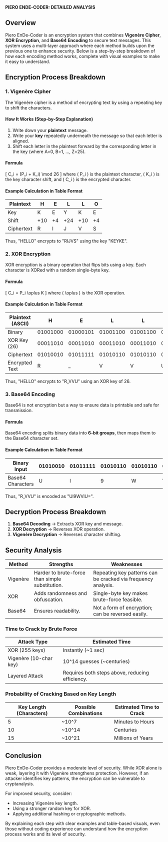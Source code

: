 **PIERO ENDE-CODER: DETAILED ANALYSIS**

## Overview
Piero EnDe-Coder is an encryption system that combines **Vigenère Cipher**, **XOR Encryption**, and **Base64 Encoding** to secure text messages. This system uses a multi-layer approach where each method builds upon the previous one to enhance security. Below is a step-by-step breakdown of how each encoding method works, complete with visual examples to make it easy to understand.

## Encryption Process Breakdown

### **1. Vigenère Cipher**
The Vigenère cipher is a method of encrypting text by using a repeating key to shift the characters.

#### **How It Works (Step-by-Step Explanation)**
1. Write down your **plaintext** message.
2. Write your **key** repeatedly underneath the message so that each letter is aligned.
3. Shift each letter in the plaintext forward by the corresponding letter in the key (where A=0, B=1, ..., Z=25).

#### **Formula**
\[ C_i = (P_i + K_i) \mod 26 \]
where \( P_i \) is the plaintext character, \( K_i \) is the key character shift, and \( C_i \) is the encrypted character.

#### **Example Calculation in Table Format**
| Plaintext  | H  | E  | L  | L  | O  |
|-----------|----|----|----|----|----|
| Key       | K  | E  | Y  | K  | E  |
| Shift     | +10| +4 | +24| +10| +4 |
| Ciphertext| R  | I  | J  | V  | S  |

Thus, "HELLO" encrypts to "RIJVS" using the key "KEYKE".

### **2. XOR Encryption**
XOR encryption is a binary operation that flips bits using a key. Each character is XORed with a random single-byte key.

#### **Formula**
\[ C_i = P_i \oplus K \]
where \( \oplus \) is the XOR operation.

#### **Example Calculation in Table Format**
| Plaintext (ASCII) | H    | E    | L    | L    | O    |
|------------------|------|------|------|------|------|
| Binary          | 01001000 | 01000101 | 01001100 | 01001100 | 01001111 |
| XOR Key (26)   | 00011010 | 00011010 | 00011010 | 00011010 | 00011010 |
| Ciphertext     | 01010010 | 01011111 | 01010110 | 01010110 | 01010101 |
| Encrypted Text | R    | _    | V    | V    | U    |

Thus, "HELLO" encrypts to "R_VVU" using an XOR key of 26.

### **3. Base64 Encoding**
Base64 is not encryption but a way to ensure data is printable and safe for transmission.

#### **Formula**
Base64 encoding splits binary data into **6-bit groups**, then maps them to the Base64 character set.

#### **Example Calculation in Table Format**
| Binary Input        | 01010010 | 01011111 | 01010110 | 01010110 | 01010101 |
|--------------------|----------|----------|----------|----------|----------|
| Base64 Characters | U        | l        | 9        | W        | VlU=     |

Thus, "R_VVU" is encoded as "Ul9WVlU=".

## Decryption Process Breakdown
1. **Base64 Decoding** → Extracts XOR key and message.
2. **XOR Decryption** → Reverses XOR operation.
3. **Vigenère Decryption** → Reverses character shifting.

## Security Analysis
| Method        | Strengths                                              | Weaknesses                                           |
|--------------|------------------------------------------------------|-----------------------------------------------------|
| Vigenère     | Harder to brute-force than simple substitution.       | Repeating key patterns can be cracked via frequency analysis. |
| XOR          | Adds randomness and obfuscation.                      | Single-byte key makes brute-force feasible.       |
| Base64       | Ensures readability.                                  | Not a form of encryption; can be reversed easily. |

### **Time to Crack by Brute Force**
| Attack Type        | Estimated Time |
|-------------------|---------------|
| XOR (255 keys)   | Instantly (~1 sec) |
| Vigenère (10-char key) | 10^14 guesses (~centuries) |
| Layered Attack   | Requires both steps above, reducing efficiency. |

### **Probability of Cracking Based on Key Length**
| Key Length (Characters) | Possible Combinations | Estimated Time to Crack |
|------------------------|----------------------|-----------------------|
| 5                      | ~10^7                | Minutes to Hours       |
| 10                     | ~10^14               | Centuries              |
| 15                     | ~10^21               | Millions of Years      |

## Conclusion
Piero EnDe-Coder provides a moderate level of security. While XOR alone is weak, layering it with Vigenère strengthens protection. However, if an attacker identifies key patterns, the encryption can be vulnerable to cryptanalysis.

For improved security, consider:
- Increasing Vigenère key length.
- Using a stronger random key for XOR.
- Applying additional hashing or cryptographic methods.

By explaining each step with clear examples and table-based visuals, even those without coding experience can understand how the encryption process works and its level of security.


